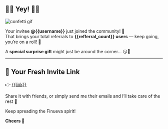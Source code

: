 ## 🎉🥳 **Yey!** 🥳🎉

![confetti gif](https://media1.giphy.com/media/v1.Y2lkPTc5MGI3NjExYjZldGhxcm9saXk4bTZtMHVybTlmYnI2cWcwd2cxZDVyZHJ2d20zZSZlcD12MV9pbnRlcm5hbF9naWZfYnlfaWQmY3Q9Zw/11sBLVxNs7v6WA/giphy.gif)

Your invitee **@{{username}}** just joined the community! 🌟  
That brings your total referrals to **{{refferral_count}} users** — keep going, you’re on a roll! 💪

A **special surprise gift** might just be around the corner... 😏🎁

---

## 🔗 Your Fresh Invite Link

👉 [{{link}}]({{link}})

Share it with friends, or simply send me their emails and I’ll take care of the rest 💌

Keep spreading the Finueva spirit!

**Cheers 🥂**
